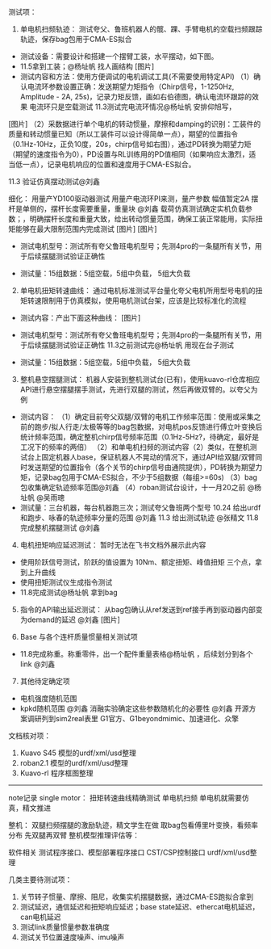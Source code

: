 测试项：
1. 单电机扫频轨迹：
测试夸父、鲁班机器人的髋、踝、手臂电机的空载扫频跟踪轨迹，保存bag包用于CMA-ES拟合
- 测试设备：需要设计和搭建一个摆臂工装，水平摆动，如下图。
- 11.5拿到工装；@杨址帆 找人画结构
[图片]
- 测试内容和方法：使用方便调试的电机调试工具(不需要使用特定API)
（1）确认电流环参数设置正确：发送期望力矩指令（Chirp信号，1-1250Hz, Amplitude - 2A, 25s)，记录力矩反馈，画如右伯德图，确认电流环跟踪的效果
电流环只是空载测试
 11.3测试完电流环情况@杨址帆 安排仰旭写，


[图片]
（2）采数据进行单个电机的转动惯量，摩擦和damping的识别：工装件的质量和转动惯量已知（所以工装件可以设计得简单一点），期望的位置指令（0.1Hz-10Hz，正负10度，20s，chirp信号如右图），通过PD转换为期望力矩（期望的速度指令为0），PD设置与RL训练用的PD值相同（如果响应太激烈，适当低一点），记录电机响应的位置和速度用于CMA-ES拟合。

11.3 验证仿真摆动测试@刘鑫 

细化：
用量产YD100驱动器测试
用量产电流环PI来测，量产参数
幅值暂定2A
摆杆是单侧的，摆杆长度需要重量，重量块 @刘鑫 载荷仿真测试确定实机负载参数；，明确摆杆长度和重量大致，给出转动惯量范围，确保工装正常能用，实际扭矩能够在最大限制范围内完成测试
[图片]
[图片]

- 测试电机型号：测试所有夸父鲁班电机型号；先测4pro的一条腿所有关节，用于后续摆腿测试验证正确性

- 测试量：15组数据：5组空载，5组中负载， 5组大负载

2. 单电机扭矩转速曲线：
通过电机标准测试平台量化夸父电机所用型号电机的扭矩转速限制用于仿真模拟，使用电机测试台架，应该是比较标准化的流程
- 测试内容：产出下面这种曲线：
[图片]

- 测试电机型号：测试所有夸父鲁班电机型号；先测4pro的一条腿所有关节，用于后续摆腿测试验证正确性
11.3之前测试完@杨址帆 用现在台子测试

- 测试量：15组数据：5组空载，5组中负载， 5组大负载

3. 整机悬空摆腿测试：
机器人安装到整机测试台(已有)，使用kuavo-rl仓库相应API进行悬空摆腿摆手测试，先进行双腿的测试，然后再做双臂的。以夸父为例
- 测试内容：
（1）确定目前夸父双腿/双臂的电机工作频率范围：使用或采集之前的跑步/拟人行走/太极等等的bag包数据，对电机pos反馈进行傅立叶变换后统计频率范围，确定整机chirp信号频率范围（0.1Hz-5Hz?，待确定，最好是工况下的频率的两倍）
（2）和单电机扫频的测试内容（2）类似，在整机测试台上固定机器人base，保证机器人不晃动的情况下，通过API给双腿/双臂同时发送期望的位置指令（各个关节的chirp信号由通院提供），PD转换为期望力矩，记录bag包用于CMA-ES拟合，不少于5组数据（每组>=60s)
（3）bag包收集确定轨迹频率范围@刘鑫 
（4）roban测试台设计，十一月20之前 @杨址帆 @吴雨璁 
- 测试量：三台机器，每台机器跑三次；测试夸父鲁班两个型号
10.24 给出urdf和跑步、咏春的轨迹频率分量的范围 @刘鑫 
11.3 给出测试轨迹 @张精文 
11.8 完成整机摆腿测试 @刘鑫 


4. 电机扭矩响应延迟测试：
暂时无法在飞书文档外展示此内容
- 使用阶跃信号测试，阶跃的值设置为 10Nm、额定扭矩、峰值扭矩 三个点，拿到上升曲线
- 使用扭矩测试仪生成指令测试 
- 11.8完成测试@杨址帆 拿到bag


5. 指令的API输出延迟测试：
从bag包确认从ref发送到ref接手再到驱动器内部变为demand的延迟 @刘鑫 
[图片]


6. Base 与各个连杆质量惯量相关测试项
- 11.8完成称重。称重零件，出一个配件重量表格@杨址帆 ，后续划分到各个link @刘鑫 


7. 其他待定确定项
- 电机强度随机范围
- kpkd随机范围
@刘鑫 消融实验确定这些参数随机化的必要性
@刘鑫 开源方案调研列到sim2real表里 G1官方、G1beyondmimic、加速进化、众擎



文档核对项：
1. Kuavo S45 模型的urdf/xml/usd整理
2. roban2.1 模型的urdf/xml/usd整理
3. Kuavo-rl 程序框图整理




---
note记录
single motor：
扭矩转速曲线精确测试
单电机扫频
单电机就需要仿真，精文推进

整机：
双腿扫频摆腿的激励轨迹，精文学生在做
取bag包看傅里叶变换，看频率分布
先双腿再双臂
整机模型推理评估等：

软件相关
测试程序接口、模型部署程序接口
CST/CSP控制接口
urdf/xml/usd整理

几类主要待测试项：
1. 关节转子惯量、摩擦、阻尼，收集实机摆腿数据，通过CMA-ES跑拟合拿到
2. 测试延迟，通信延迟和扭矩响应延迟；base state延迟、ethercat电机延迟，can电机延迟
3. 测试link质量惯量参数准确度
4. 测试关节位置速度噪声、imu噪声
